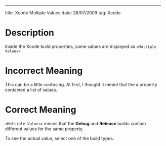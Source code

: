 --- 
title: Xcode Multiple Values
date:  28/07/2009
tag:   Xcode

Description
===========
Inside the Xcode build properties, some values are displayed as `<Multiple Values>`

Incorrect Meaning
=================
This can be a little confusing. At first, I thought it meant that the a property contained a list of values.

Correct Meaning
===============
`<Multiple Values>` means that the **Debug** and **Release** builds contain different values for the same property.
  
To see the actual value, select one of the build types.


